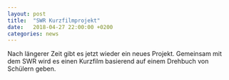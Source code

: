```yaml
---
layout: post
title:  "SWR Kurzfilmprojekt"
date:   2018-04-27 22:00:00 +0200
categories: news
---
```

Nach längerer Zeit gibt es jetzt wieder ein neues Projekt. Gemeinsam mit dem SWR wird es einen Kurzfilm basierend auf einem Drehbuch von Schülern geben.



